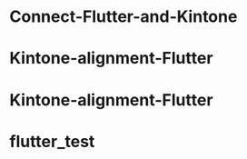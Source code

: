 # Connect-Flutter-and-Kintone
# Kintone-alignment-Flutter
# Kintone-alignment-Flutter
# flutter_test
